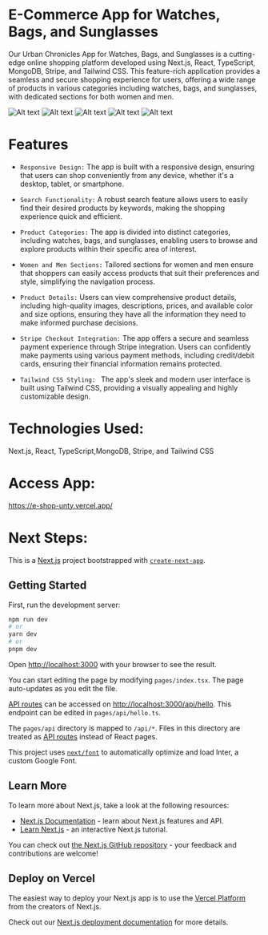 # E-Commerce App for Watches, Bags, and Sunglasses
Our Urban Chronicles App for Watches, Bags, and Sunglasses is a cutting-edge online shopping platform developed using Next.js, React, TypeScript, MongoDB, Stripe, and Tailwind CSS. This feature-rich application provides a seamless and secure shopping experience for users, offering a wide range of products in various categories including watches, bags, and sunglasses, with dedicated sections for both women and men.
</hr>

![Alt text](eshop.png) ![Alt text](sec.png)  ![Alt text](cat.png) ![Alt text](checkout.png) ![Alt text](strip-checkout.png)

# Features
 - `Responsive Design:` The app is built with a responsive design, ensuring that users can shop conveniently from any device, whether it's a desktop, tablet, or smartphone.

 - `Search Functionality:` A robust search feature allows users to easily find their desired products by keywords, making the shopping experience quick and efficient.

- `Product Categories:` The app is divided into distinct categories, including watches, bags, and sunglasses, enabling users to browse and explore products within their specific area of interest.

-  `Women and Men Sections:` Tailored sections for women and men ensure that shoppers can easily access products that suit their preferences and style, simplifying the navigation process.

- `Product Details:` Users can view comprehensive product details, including high-quality images, descriptions, prices, and available color and size options, ensuring they have all the information they need to make informed purchase decisions.

- `Stripe Checkout Integration:` The app offers a secure and seamless payment experience through Stripe integration. Users can confidently make payments using various payment methods, including credit/debit cards, ensuring their financial information remains protected.

 - `Tailwind CSS Styling: ` The app's sleek and modern user interface is built using Tailwind CSS, providing a visually appealing and highly customizable design.

# Technologies Used:
 Next.js, React, TypeScript,MongoDB, Stripe, and Tailwind CSS
# Access App:
 https://e-shop-unty.vercel.app/

# Next Steps:




This is a [Next.js](https://nextjs.org/) project bootstrapped with [`create-next-app`](https://github.com/vercel/next.js/tree/canary/packages/create-next-app).

## Getting Started

First, run the development server:

```bash
npm run dev
# or
yarn dev
# or
pnpm dev
```

Open [http://localhost:3000](http://localhost:3000) with your browser to see the result.

You can start editing the page by modifying `pages/index.tsx`. The page auto-updates as you edit the file.

[API routes](https://nextjs.org/docs/api-routes/introduction) can be accessed on [http://localhost:3000/api/hello](http://localhost:3000/api/hello). This endpoint can be edited in `pages/api/hello.ts`.

The `pages/api` directory is mapped to `/api/*`. Files in this directory are treated as [API routes](https://nextjs.org/docs/api-routes/introduction) instead of React pages.

This project uses [`next/font`](https://nextjs.org/docs/basic-features/font-optimization) to automatically optimize and load Inter, a custom Google Font.

## Learn More

To learn more about Next.js, take a look at the following resources:

- [Next.js Documentation](https://nextjs.org/docs) - learn about Next.js features and API.
- [Learn Next.js](https://nextjs.org/learn) - an interactive Next.js tutorial.

You can check out [the Next.js GitHub repository](https://github.com/vercel/next.js/) - your feedback and contributions are welcome!

## Deploy on Vercel

The easiest way to deploy your Next.js app is to use the [Vercel Platform](https://vercel.com/new?utm_medium=default-template&filter=next.js&utm_source=create-next-app&utm_campaign=create-next-app-readme) from the creators of Next.js.

Check out our [Next.js deployment documentation](https://nextjs.org/docs/deployment) for more details.
